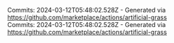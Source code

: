 Commits: 2024-03-12T05:48:02.528Z - Generated via https://github.com/marketplace/actions/artificial-grass
<br>
Commits: 2024-03-12T05:48:02.528Z - Generated via https://github.com/marketplace/actions/artificial-grass
<br>
